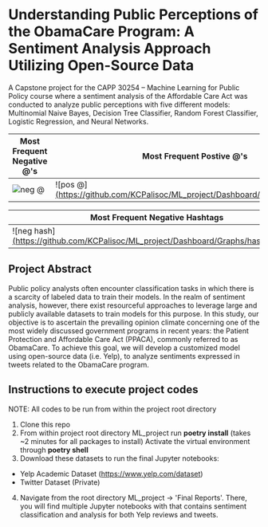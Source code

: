 # Understanding Public Perceptions of the ObamaCare Program: A Sentiment Analysis Approach Utilizing Open-Source Data
A Capstone project for the CAPP 30254 – Machine Learning for Public Policy course where a sentiment analysis of the Affordable Care Act was conducted to analyze public perceptions with five different models: Multinomial Naive Bayes, Decision Tree Classifier, Random Forest Classifier, Logistic Regression, and Neural Networks.

| Most Frequent Negative @'s | Most Frequent Postive @'s |
|----------------------------|---------------------------|
| ![neg @]([https://github.com/KCPalisoc/ML_project/Dashboard/Graphs/ats.png](https://github.com/KCPalisoc/ML_project/blob/fe53c5091acac0ccf2b91c6977568425549752ea/Dashboard/Graphs/ats.png)) | ![pos @][(https://github.com/KCPalisoc/ML_project/Dashboard/Graphs/pos_at.png)](https://github.com/KCPalisoc/ML_project/blob/fe53c5091acac0ccf2b91c6977568425549752ea/Dashboard/Graphs/pos_at.png) |

| Most Frequent Negative Hashtags | Most Frequent Postive Hashtags |
|----------------------------|---------------------------|
| ![neg hash][(https://github.com/KCPalisoc/ML_project/Dashboard/Graphs/hashtags.png)](https://github.com/KCPalisoc/ML_project/blob/fe53c5091acac0ccf2b91c6977568425549752ea/Dashboard/Graphs/hashtags.png) | ![pos hash][(https://github.com/KCPalisoc/ML_project/Dashboard/Graphs/pos_hash.png)](https://github.com/KCPalisoc/ML_project/blob/fe53c5091acac0ccf2b91c6977568425549752ea/Dashboard/Graphs/pos_hash.png) |


## Project Abstract
Public policy analysts often encounter classification tasks in which there is a scarcity of labeled data to train their models. In the realm of sentiment analysis, however, there exist resourceful approaches to leverage large and publicly available datasets to train models for this purpose. In this study, our objective is to ascertain the prevailing opinion climate concerning one of the most widely discussed government programs in recent years: the Patient Protection and Affordable Care Act (PPACA), commonly referred to as ObamaCare. To achieve this goal, we will develop a customized model using open-source data (i.e. Yelp), to analyze sentiments expressed in tweets related to the ObamaCare program.

## Instructions to execute project codes
NOTE: All codes to be run from within the project root directory

1. Clone this repo
2. From within project root directory ML_project run **poetry install** (takes ~2 minutes for all packages to install)
Activate the virtual environment through **poetry shell**
3. Download these datasets to run the final Jupyter notebooks:
  * Yelp Academic Dataset (https://www.yelp.com/dataset)
  * Twitter Dataset (Private)
4. Navigate from the root directory ML_project -> 'Final Reports'. There, you will find multiple Jupyter notebooks with that contains sentiment classification and analysis for both Yelp reviews and tweets.
